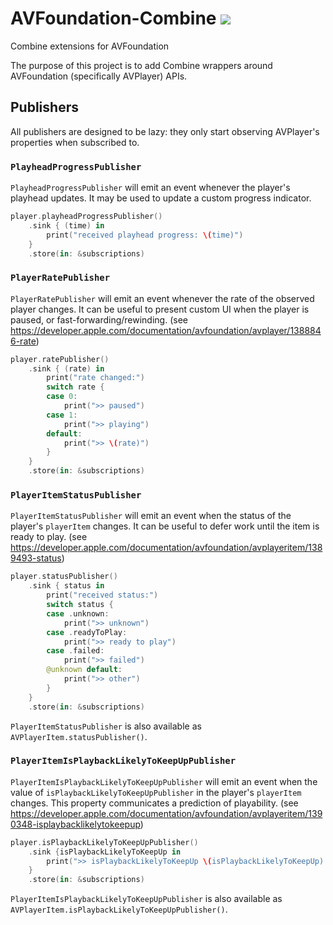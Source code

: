 # AVFoundation-Combine ![](https://app.bitrise.io/app/eb242bc1129ada7c/status.svg?token=ScMXJ8iAaPN9Ir9-wOGixQ&branch=master)
Combine extensions for AVFoundation

The purpose of this project is to add Combine wrappers around AVFoundation (specifically AVPlayer) APIs.

## Publishers
All publishers are designed to be lazy: they only start observing AVPlayer's properties when subscribed to.

### `PlayheadProgressPublisher`
`PlayheadProgressPublisher` will emit an event whenever the player's playhead updates. It may be used to update a custom progress indicator.
```swift
player.playheadProgressPublisher()
    .sink { (time) in
        print("received playhead progress: \(time)")
    }
    .store(in: &subscriptions)
```

### `PlayerRatePublisher`
`PlayerRatePublisher` will emit an event whenever the rate of the observed player changes. It can be useful to present custom UI when the player is paused, or fast-forwarding/rewinding. (see https://developer.apple.com/documentation/avfoundation/avplayer/1388846-rate)
```swift
player.ratePublisher()
    .sink { (rate) in
        print("rate changed:")
        switch rate {
        case 0:
            print(">> paused")
        case 1:
            print(">> playing")
        default:
            print(">> \(rate)")
        }
    }
    .store(in: &subscriptions)
```

### `PlayerItemStatusPublisher`
`PlayerItemStatusPublisher` will emit an event when the status of the player's `playerItem` changes. It can be useful to defer work until the item is ready to play. (see https://developer.apple.com/documentation/avfoundation/avplayeritem/1389493-status)

```swift
player.statusPublisher()
    .sink { status in
        print("received status:")
        switch status {
        case .unknown:
            print(">> unknown")
        case .readyToPlay:
            print(">> ready to play")
        case .failed:
            print(">> failed")
        @unknown default:
            print(">> other")
        }
    }
    .store(in: &subscriptions)
```

`PlayerItemStatusPublisher` is also available as `AVPlayerItem.statusPublisher()`.

### `PlayerItemIsPlaybackLikelyToKeepUpPublisher`
`PlayerItemIsPlaybackLikelyToKeepUpPublisher` will emit an event when the value of `isPlaybackLikelyToKeepUpPublisher` in the player's `playerItem` changes. This property communicates a prediction of playability. (see https://developer.apple.com/documentation/avfoundation/avplayeritem/1390348-isplaybacklikelytokeepup)

```swift
player.isPlaybackLikelyToKeepUpPublisher()
    .sink {isPlaybackLikelyToKeepUp in
        print(">> isPlaybackLikelyToKeepUp \(isPlaybackLikelyToKeepUp) ")
    }
    .store(in: &subscriptions)
```

`PlayerItemIsPlaybackLikelyToKeepUpPublisher` is also available as `AVPlayerItem.isPlaybackLikelyToKeepUpPublisher()`.
